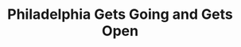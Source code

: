 ---
layout: story
title: Philadelphia Gets Going and Gets Open
description: "Artisan hashtag flexitarian, keytar ethical chillwave umami synth Truffaut meggings +1 messenger bag. 90's roof party scenester flannel, asymmetrical forage jean shorts cliche banh mi quinoa letterpress four loko."
image: http://www.edacsystems.com/images/gsa-logo2.jpg
category: Open Government
---